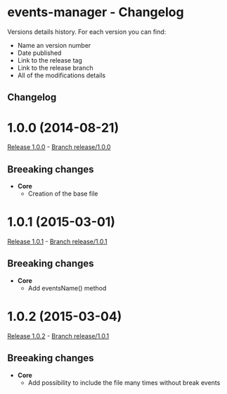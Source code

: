 events-manager - Changelog
=========

Versions details history. For each version you can find:
* Name an version number
* Date published
* Link to the release tag
* Link to the release branch
* All of the modifications details

Changelog
---------

<a name="1.0.0"></a>
# 1.0.0 (2014-08-21)

[Release 1.0.0](https://github.com/XavierBoubert/events-manager/releases/tag/1.0.0) - [Branch release/1.0.0](https://github.com/XavierBoubert/events-manager/tree/1.0.0)

## Breeaking changes

- **Core**
  - Creation of the base file

<a name="1.0.1"></a>
# 1.0.1 (2015-03-01)

[Release 1.0.1](https://github.com/XavierBoubert/events-manager/releases/tag/1.0.1) - [Branch release/1.0.1](https://github.com/XavierBoubert/events-manager/tree/1.0.1)

## Breeaking changes

- **Core**
  - Add eventsName() method

<a name="1.0.2"></a>
# 1.0.2 (2015-03-04)

[Release 1.0.2](https://github.com/XavierBoubert/events-manager/releases/tag/1.0.2) - [Branch release/1.0.1](https://github.com/XavierBoubert/events-manager/tree/1.0.2)

## Breeaking changes

- **Core**
  - Add possibility to include the file many times without break events